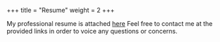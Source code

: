 +++
title = "Resume"
weight = 2
+++

My professional resume is attached [here](file:///C:/Users/jreib/Downloads/Resume.pdf) Feel free to contact me at the provided links in order to voice any questions or concerns.
